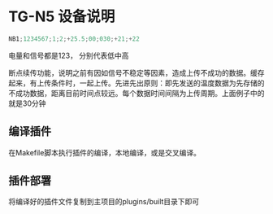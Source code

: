 # TG-N5 设备说明


```go
NB1;1234567;1;2;+25.5;00;030;+21;+22
```


电量和信号都是123， 分别代表低中高

断点续传功能，说明之前有因如信号不稳定等因素，造成上传不成功的数据。缓存起来，有上传条件时，一起上传。先进先出原则：即先发送的温度数据为先存储的不成功数据，距离目前时间点较远。每个数据时间间隔为上传周期。上面例子中的就是30分钟


## 编译插件

在Makefile脚本执行插件的编译，本地编译，或是交叉编译。

## 插件部署
将编译好的插件文件复制到主项目的plugins/built目录下即可